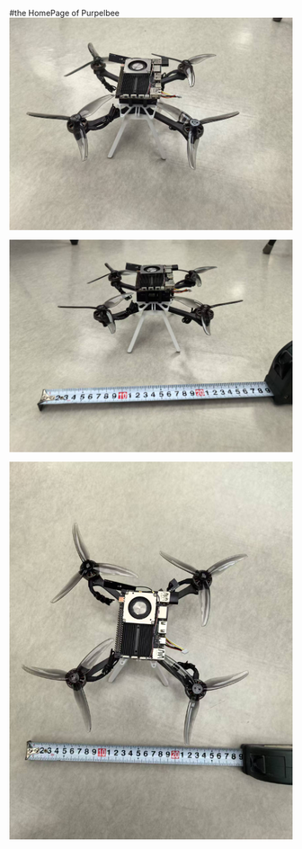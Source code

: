 #the HomePage of Purpelbee
![our drone1](/drone1.jpg)

![our drone2](/drone2.jpg)

![our drone3](/drone3.jpg)
